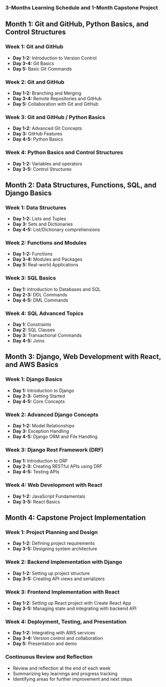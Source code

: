 ### 3-Months Learning Schedule and 1-Month Capstone Project

## Month 1: Git and GitHub, Python Basics, and Control Structures

### Week 1: Git and GitHub
- **Day 1-2:** Introduction to Version Control
- **Day 3-4:** Git Basics
- **Day 5:** Basic Git Commands

### Week 2: Git and GitHub
- **Day 1-2:** Branching and Merging
- **Day 3-4:** Remote Repositories and GitHub
- **Day 5:** Collaboration with Git and GitHub

### Week 3: Git and GitHub / Python Basics
- **Day 1-2:** Advanced Git Concepts
- **Day 3:** GitHub Features
- **Day 4-5:** Python Basics

### Week 4: Python Basics and Control Structures
- **Day 1-2:** Variables and operators
- **Day 3-5:** Control Structures

## Month 2: Data Structures, Functions, SQL, and Django Basics

### Week 1: Data Structures
- **Day 1-2:** Lists and Tuples
- **Day 3:** Sets and Dictionaries
- **Day 4-5:** List/Dictionary comprehensions

### Week 2: Functions and Modules
- **Day 1-2:** Functions
- **Day 3-4:** Modules and Packages
- **Day 5:** Real-world Applications

### Week 3: SQL Basics
- **Day 1:** Introduction to Databases and SQL
- **Day 2-3:** DDL Commands
- **Day 4-5:** DML Commands

### Week 4: SQL Advanced Topics
- **Day 1:** Constraints
- **Day 2:** SQL Clauses
- **Day 3:** Transactional Commands
- **Day 4-5:** Joins

## Month 3: Django, Web Development with React, and AWS Basics

### Week 1: Django Basics
- **Day 1:** Introduction to Django
- **Day 2-3:** Getting Started
- **Day 4-5:** Core Concepts

### Week 2: Advanced Django Concepts
- **Day 1-2:** Model Relationships
- **Day 3:** Exception Handling
- **Day 4-5:** Django ORM and File Handling

### Week 3: Django Rest Framework (DRF)
- **Day 1:** Introduction to DRF
- **Day 2-3:** Creating RESTful APIs using DRF
- **Day 4-5:** Testing APIs

### Week 4: Web Development with React
- **Day 1-2:** JavaScript Fundamentals
- **Day 3-5:** React Basics

## Month 4: Capstone Project Implementation

### Week 1: Project Planning and Design
- **Day 1-2:** Defining project requirements
- **Day 3-5:** Designing system architecture

### Week 2: Backend Implementation with Django
- **Day 1-2:** Setting up project structure
- **Day 3-5:** Creating API views and serializers

### Week 3: Frontend Implementation with React
- **Day 1-2:** Setting up React project with Create React App
- **Day 3-5:** Managing state and integrating with backend API

### Week 4: Deployment, Testing, and Presentation
- **Day 1-2:** Integrating with AWS services
- **Day 3-4:** Version control and collaboration
- **Day 5:** Presentation and demo

### Continuous Review and Reflection
- Review and reflection at the end of each week
- Summarizing key learnings and progress tracking
- Identifying areas for further improvement and next steps

